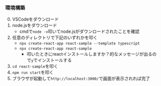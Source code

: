 
### 環境構築

0. VSCodeをダウンロード
1. node.jsをダウンロード
   - cmdで```node -v```叩いてnode.jsがダウンロードされたことを確認
2. 任意のディレクトリで下記のいずれかを叩く
   - ```npx create-react-app react-sample --template typescript```
   - ```npx create-react-app react-sample```
     - 叩いたときにreactインストールしますか？的なメッセージが出るので`y`でインストールする
3. ```cd react-sample```を叩く
4. ```npm run start```を叩く
5. ブラウザが起動して`http://localhost:3000/`で画面が表示されれば完了



